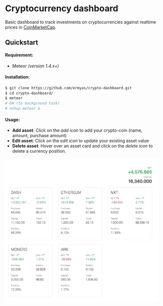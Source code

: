 # Cryptocurrency dashboard

Basic dashboard to track investments on cryptocurrencies against realtime prices in [CoinMarketCap](http://coinmarketcap.com).

## Quickstart
#### Requirement:
* Meteor *(version 1.4.x+)*

#### Installation:
```sh
$ git clone https://github.com/ermyas/crypto-dashboard.git
$ cd crypto-dashboard/
$ meteor
# OR (to background task)
# nohup meteor &  
```

#### Usage:
- **Add asset**: Click on the *add icon* to add your crypto-coin (name, amount, purchase amount)
- **Edit asset**: Click on the *edit icon* to update your existing asset value
- **Delete asset**: Hover over an asset card and click on the *delete icon* to delete a currency position.

![Cryptocurrency Dashboard Screenshot](docs/crypto-portfolio-dashboard.png)
